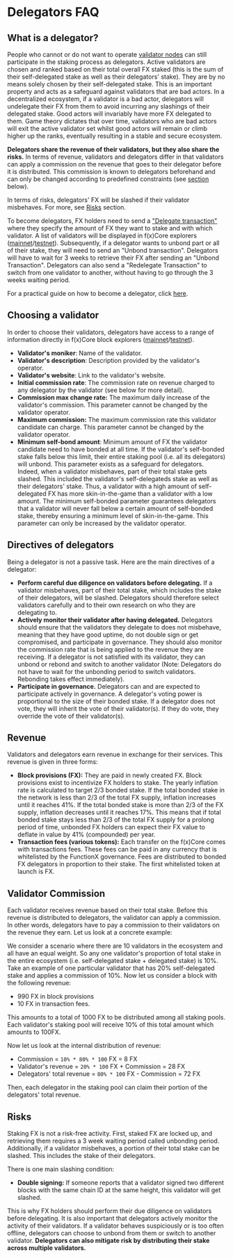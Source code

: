# Delegators FAQ

## What is a delegator?

People who cannot or do not want to operate [validator nodes](../validators/validator-overview.md) can still participate in the staking process as delegators. Active validators are chosen and ranked based on their total overall FX staked (this is the sum of their self-delegated stake as well as their delegators' stake). They are by no means solely chosen by their self-delegated stake. This is an important property and acts as a safeguard against validators that are bad actors. In a decentralized ecosystem, if a validator is a bad actor, delegators will undelegate their FX from them to avoid incurring any slashings of their delegated stake. Good actors will invariably have more FX delegated to them. Game theory dictates that over time, validators who are bad actors will exit the active validator set whilst good actors will remain or climb higher up the ranks, eventually resulting in a stable and secure ecosystem.

**Delegators share the revenue of their validators, but they also share the risks.** In terms of revenue, validators and delegators differ in that validators can apply a commission on the revenue that goes to their delegator before it is distributed. This commission is known to delegators beforehand and can only be changed according to predefined constraints (see [section](delegators-faq.md#choosing-a-validator) below).

In terms of risks, delegators' FX will be slashed if their validator misbehaves. For more, see [Risks](delegators-faq.md#risks) section.

To become delegators, FX holders need to send a ["Delegate transaction"](broken-reference) where they specify the amount of FX they want to stake and with which validator. A list of validators will be displayed in f(x)Core explorers ([mainnet](https://explorer.functionx.io/fxcore/validators)/[testnet](https://dhobyghaut-explorer.functionx.io/)). Subsequently, if a delegator wants to unbond part or all of their stake, they will need to send an "Unbond transaction". Delegators will have to wait for 3 weeks to retrieve their FX after sending an "Unbond Transaction". Delegators can also send a "Redelegate Transaction" to switch from one validator to another, without having to go through the 3 weeks waiting period.

For a practical guide on how to become a delegator, click [here](broken-reference).

## Choosing a validator

In order to choose their validators, delegators have access to a range of information directly in f(x)Core block explorers ([mainnet](https://explorer.functionx.io/fxcore/validators)/[testnet](https://dhobyghaut-explorer.functionx.io/)).

* **Validator's moniker**: Name of the validator.
* **Validator's description**: Description provided by the validator's operator.
* **Validator's website**: Link to the validator's website.
* **Initial commission rate**: The commission rate on revenue charged to any delegator by the validator (see below for more detail).
* **Commission max change rate:** The maximum daily increase of the validator's commission. This parameter cannot be changed by the validator operator.
* **Maximum commission:** The maximum commission rate this validator candidate can charge. This parameter cannot be changed by the validator operator.
* **Minimum self-bond amount**: Minimum amount of FX the validator candidate need to have bonded at all time. If the validator's self-bonded stake falls below this limit, their entire staking pool (i.e. all its delegators) will unbond. This parameter exists as a safeguard for delegators. Indeed, when a validator misbehaves, part of their total stake gets slashed. This included the validator's self-delegateds stake as well as their delegators' stake. Thus, a validator with a high amount of self-delegated FX has more skin-in-the-game than a validator with a low amount. The minimum self-bonded parameter guarantees delegators that a validator will never fall below a certain amount of self-bonded stake, thereby ensuring a minimum level of skin-in-the-game. This parameter can only be increased by the validator operator.

## Directives of delegators

Being a delegator is not a passive task. Here are the main directives of a delegator:

* **Perform careful due diligence on validators before delegating.** If a validator misbehaves, part of their total stake, which includes the stake of their delegators, will be slashed. Delegators should therefore select validators carefully and to their own research on who they are delegating to.
* **Actively monitor their validator after having delegated.** Delegators should ensure that the validators they delegate to does not misbehave, meaning that they have good uptime, do not double sign or get compromised, and participate in governance. They should also monitor the commission rate that is being applied to the revenue they are receiving. If a delegator is not satisfied with its validator, they can unbond or rebond and switch to another validator (Note: Delegators do not have to wait for the unbonding period to switch validators. Rebonding takes effect immediately).
* **Participate in governance.** Delegators can and are expected to participate actively in governance. A delegator's voting power is proportional to the size of their bonded stake. If a delegator does not vote, they will inherit the vote of their validator(s). If they do vote, they override the vote of their validator(s).

## Revenue

Validators and delegators earn revenue in exchange for their services. This revenue is given in three forms:

* **Block provisions (FX):** They are paid in newly created FX. Block provisions exist to incentivize FX holders to stake. The yearly inflation rate is calculated to target 2/3 bonded stake. If the total bonded stake in the network is less than 2/3 of the total FX supply, inflation increases until it reaches 41%. If the total bonded stake is more than 2/3 of the FX supply, inflation decreases until it reaches 17%. This means that if total bonded stake stays less than 2/3 of the total FX supply for a prolong period of time, unbonded FX holders can expect their FX value to deflate in value by 41% (compounded) per year.
* **Transaction fees (various tokens):** Each transfer on the f(x)Core comes with transactions fees. These fees can be paid in any currency that is whitelisted by the FunctionX governance. Fees are distributed to bonded FX delegators in proportion to their stake. The first whitelisted token at launch is FX.

## Validator Commission

Each validator receives revenue based on their total stake. Before this revenue is distributed to delegators, the validator can apply a commission. In other words, delegators have to pay a commission to their validators on the revenue they earn. Let us look at a concrete example:

We consider a scenario where there are 10 validators in the ecosystem and all have an equal weight. So any one validator's proportion of total stake in the entire ecosystem (i.e. self-delegated stake + delegated stake) is 10%. Take an example of one particular validator that has 20% self-delegated stake and applies a commission of 10%. Now let us consider a block with the following revenue:

* 990 FX in block provisions
* 10 FX in transaction fees.

This amounts to a total of 1000 FX to be distributed among all staking pools. Each validator's staking pool will receive 10% of this total amount which amounts to 100FX.

Now let us look at the internal distribution of revenue:

* Commission = `10% * 80% * 100` FX = 8 FX
* Validator's revenue = `20% * 100` FX + Commission = 28 FX
* Delegators' total revenue = `80% * 100` FX - Commission = 72 FX

Then, each delegator in the staking pool can claim their portion of the delegators' total revenue.

## Risks

Staking FX is not a risk-free activity. First, staked FX are locked up, and retrieving them requires a 3 week waiting period called unbonding period. Additionally, if a validator misbehaves, a portion of their total stake can be slashed. This includes the stake of their delegators.

There is one main slashing condition:

* **Double signing:** If someone reports that a validator signed two different blocks with the same chain ID at the same height, this validator will get slashed.

This is why FX holders should perform their due diligence on validators before delegating. It is also important that delegators actively monitor the activity of their validators. If a validator behaves suspiciously or is too often offline, delegators can choose to unbond from them or switch to another validator. **Delegators can also mitigate risk by distributing their stake across multiple validators.**
